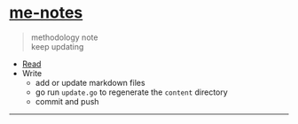 [content]: https://mengxianbin.github.io/me-notes/content

# [me-notes][content]
> methodology note  
> keep updating  

* [Read][content]
* Write
    * add or update markdown files
    * go run `update.go` to regenerate the `content` directory
    * commit and push

---
